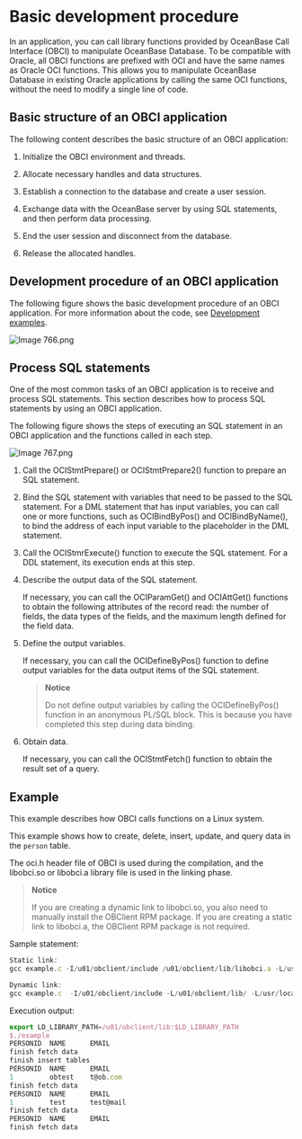 # Basic development procedure

In an application, you can call library functions provided by OceanBase Call Interface (OBCI) to manipulate OceanBase Database. To be compatible with Oracle, all OBCI functions are prefixed with OCI and have the same names as Oracle OCI functions. This allows you to manipulate OceanBase Database in existing Oracle applications by calling the same OCI functions, without the need to modify a single line of code.

## Basic structure of an OBCI application

The following content describes the basic structure of an OBCI application:

1. Initialize the OBCI environment and threads.

2. Allocate necessary handles and data structures.

3. Establish a connection to the database and create a user session.

4. Exchange data with the OceanBase server by using SQL statements, and then perform data processing.

5. End the user session and disconnect from the database.

6. Release the allocated handles.

## Development procedure of an OBCI application

The following figure shows the basic development procedure of an OBCI application. For more information about the code, see [Development examples](../6.developer-guide/2.development-example.md).

![Image 766.png](https://help-static-aliyun-doc.aliyuncs.com/assets/img/en-US/8135913461/p182478.png "Image 766.png")

## Process SQL statements

One of the most common tasks of an OBCI application is to receive and process SQL statements. This section describes how to process SQL statements by using an OBCI application.

The following figure shows the steps of executing an SQL statement in an OBCI application and the functions called in each step.

![Image 767.png](https://help-static-aliyun-doc.aliyuncs.com/assets/img/en-US/8135913461/p182479.png "Image 767.png")

1. Call the OCIStmtPrepare() or OCIStmtPrepare2() function to prepare an SQL statement.

2. Bind the SQL statement with variables that need to be passed to the SQL statement. For a DML statement that has input variables, you can call one or more functions, such as OCIBindByPos() and OCIBindByName(), to bind the address of each input variable to the placeholder in the DML statement.

3. Call the OCIStmrExecute() function to execute the SQL statement. For a DDL statement, its execution ends at this step.

4. Describe the output data of the SQL statement.

   If necessary, you can call the OCIParamGet() and OCIAttGet() functions to obtain the following attributes of the record read: the number of fields, the data types of the fields, and the maximum length defined for the field data.

5. Define the output variables.

   If necessary, you can call the OCIDefineByPos() function to define output variables for the data output items of the SQL statement.

   > **Notice**
   >
   > Do not define output variables by calling the OCIDefineByPos() function in an anonymous PL/SQL block. This is because you have completed this step during data binding.

6. Obtain data.

   If necessary, you can call the OCIStmtFetch() function to obtain the result set of a query.

## Example

This example describes how OBCI calls functions on a Linux system.

This example shows how to create, delete, insert, update, and query data in the `person` table.

The oci.h header file of OBCI is used during the compilation, and the libobci.so or libobci.a library file is used in the linking phase.

> **Notice**
>
> If you are creating a dynamic link to libobci.so, you also need to manually install the OBClient RPM package. If you are creating a static link to libobci.a, the OBClient RPM package is not required.

Sample statement:

```javascript
Static link:
gcc example.c -I/u01/obclient/include /u01/obclient/lib/libobci.a -L/usr/local/lib64 -lstdc++ -lpthread -ldl -lm -g -o example

Dynamic link:
gcc example.c  -I/u01/obclient/include -L/u01/obclient/lib/ -L/usr/local/lib64 -lobci -lobclnt -g -o example
```

Execution output:

```javascript
export LD_LIBRARY_PATH=/u01/obclient/lib:$LD_LIBRARY_PATH
$./example
PERSONID  NAME      EMAIL
finish fetch data
finish insert tables
PERSONID  NAME      EMAIL
1         obtest    t@ob.com
finish fetch data
PERSONID  NAME      EMAIL
1         test      test@mail
finish fetch data
PERSONID  NAME      EMAIL
finish fetch data
```
